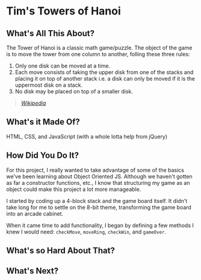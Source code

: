 # Tim's Towers of Hanoi

## What's All This About?
The Tower of Hanoi is a classic math game/puzzle. The object of the game is to move the tower from one column to another, folling these three rules:
  1. Only one disk can be moved at a time.
  1. Each move consists of taking the upper disk from one of the stacks and placing it on top of another stack i.e. a disk can only be moved if it is the uppermost disk on a stack.
  1. No disk may be placed on top of a smaller disk.

  >[_Wikipedia_](https://en.wikipedia.org/wiki/Tower_of_Hanoi)

## What's it Made Of?
HTML, CSS, and JavaScript (with a whole lotta help from jQuery)

## How Did You Do It?
For this project, I really wanted to take advantage of some of the basics we've been learning about Object Oriented JS. Although we haven't gotten as far a constructor functions, etc., I know that structuring my game as an object could make this project a lot more manageable.

I started by coding up a 4-block stack and the game board itself. It didn't take long for me to settle on the 8-bit theme, transforming the game board into an arcade cabinet. 

When it came time to add functionality, I began by defining a few methods I knew I would need: `checkMove`, `moveRing`, `checkWin`, and `gameOver`.

## What's so Hard About That?

## What's Next?
